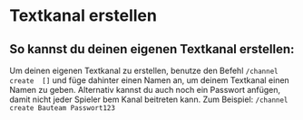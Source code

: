 # Textkanal erstellen

## So kannst du deinen eigenen Textkanal erstellen:

<deflist>
<def title="Textkanal erstellen">
Um deinen eigenen Textkanal zu erstellen,
benutze den Befehl <code>/channel create <Name> [<Passwort>]</code> und füge dahinter einen Namen an, um deinem Textkanal einen Namen zu geben.
Alternativ kannst du auch noch ein Passwort anfügen, damit nicht jeder Spieler bem Kanal beitreten kann.
<tip>
Zum Beispiel: <code>/channel create Bauteam Passwort123</code>
</tip>
</def>
</deflist>
